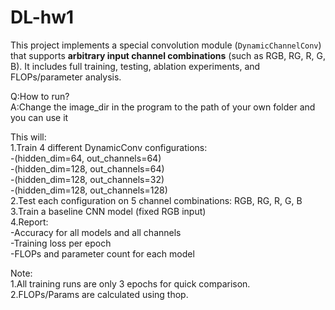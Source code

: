 # DL-hw1
This project implements a special convolution module (`DynamicChannelConv`) that supports **arbitrary input channel combinations** (such as RGB, RG, R, G, B). It includes full training, testing, ablation experiments, and FLOPs/parameter analysis.

Q:How to run?    
A:Change the image_dir in the program to the path of your own folder and you can use it

This will:    
1.Train 4 different DynamicConv configurations:    
  -(hidden_dim=64, out_channels=64)    
  -(hidden_dim=128, out_channels=64)    
  -(hidden_dim=128, out_channels=32)    
  -(hidden_dim=128, out_channels=128)    
2.Test each configuration on 5 channel combinations: RGB, RG, R, G, B    
3.Train a baseline CNN model (fixed RGB input)    
4.Report:    
  -Accuracy for all models and all channels    
  -Training loss per epoch    
  -FLOPs and parameter count for each model    

Note:    
1.All training runs are only 3 epochs for quick comparison.    
2.FLOPs/Params are calculated using thop.    
